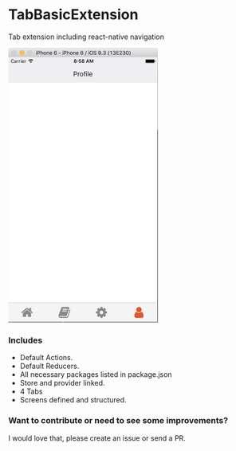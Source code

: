 # TabBasicExtension
Tab extension including react-native navigation

<img src="screenshots/main.png?raw=true" width="300">


### Includes

-  Default Actions.
-  Default Reducers.
-  All necessary packages listed in package.json
-  Store and provider linked.
-  4 Tabs
-  Screens defined and structured.


### Want to contribute or need to see some improvements?
I would love that, please create an issue or send a PR.
